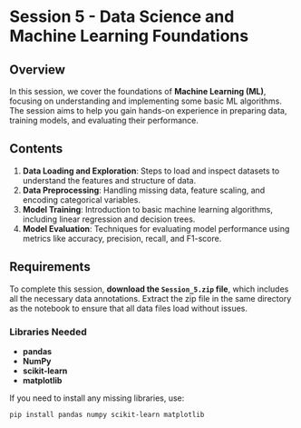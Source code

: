 # Session 5 - Data Science and Machine Learning Foundations

## Overview
In this session, we cover the foundations of **Machine Learning (ML)**, focusing on understanding and implementing some basic ML algorithms. The session aims to help you gain hands-on experience in preparing data, training models, and evaluating their performance.

## Contents
1. **Data Loading and Exploration**: Steps to load and inspect datasets to understand the features and structure of data.
2. **Data Preprocessing**: Handling missing data, feature scaling, and encoding categorical variables.
3. **Model Training**: Introduction to basic machine learning algorithms, including linear regression and decision trees.
4. **Model Evaluation**: Techniques for evaluating model performance using metrics like accuracy, precision, recall, and F1-score.

## Requirements
To complete this session, **download the `Session_5.zip` file**, which includes all the necessary data annotations. Extract the zip file in the same directory as the notebook to ensure that all data files load without issues.

### Libraries Needed
- **pandas**
- **NumPy**
- **scikit-learn**
- **matplotlib**

If you need to install any missing libraries, use:
```bash
pip install pandas numpy scikit-learn matplotlib
